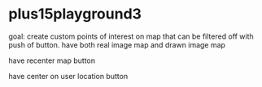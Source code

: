 # plus15playground3

goal: create custom points of interest on map that can be filtered off with push of button.
have both real image map and drawn image map

have recenter map button

have center on user location button
